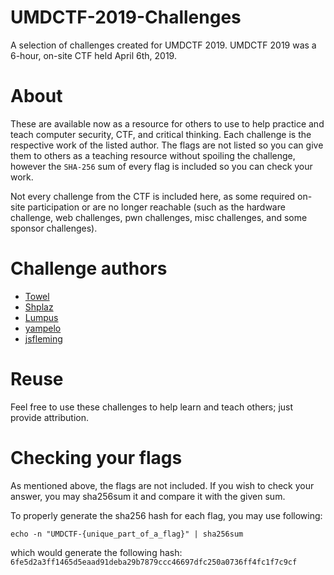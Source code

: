 # UMDCTF-2019-Challenges
A selection of challenges created for UMDCTF 2019. UMDCTF 2019 was a 6-hour, on-site CTF held April 6th, 2019.

# About
These are available now as a resource for others to use to help practice and teach computer security, CTF, and critical thinking.
Each challenge is the respective work of the listed author. The flags are not listed so you can give them to others as a teaching resource
without spoiling the challenge, however the `SHA-256` sum of every flag is included so you can check your work.

Not every challenge from the CTF is included here, as some required on-site participation or are no longer reachable (such as the hardware challenge, web challenges, pwn challenges, misc challenges, and some sponsor challenges).

# Challenge authors
  * [Towel](https://www.twitter.com/0xTowel)
  * [Shplaz](https://github.com/wesley27)
  * [Lumpus](https://github.com/1umpus)
  * [yampelo](https://github.com/yampelo)
  * [jsfleming](https://jsfleming.github.io)


# Reuse
Feel free to use these challenges to help learn and teach others; just provide attribution. 

# Checking your flags
As mentioned above, the flags are not included. If you wish to check your answer, you may sha256sum it and compare it with the given sum.

To properly generate the sha256 hash for each flag, you may use following:

    echo -n "UMDCTF-{unique_part_of_a_flag}" | sha256sum

which would generate the following hash: `6fe5d2a3ff1465d5eaad91deba29b7879ccc46697dfc250a0736ff4fc1f7c9cf`
